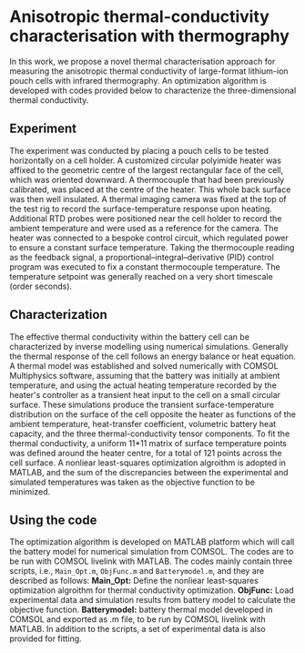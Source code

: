 # Anisotropic thermal-conductivity characterisation with thermography

In this work, we propose a novel thermal characterisation approach for measuring the anisotropic thermal conductivity of large-format lithium-ion pouch cells with infrared thermography. An optimization algorithm is developed with codes provided below to characterize the three-dimensional thermal conductivity.

## Experiment

The experiment was conducted by placing a pouch cells to be tested horizontally on a cell holder. A customized circular polyimide heater was affixed to the geometric centre of the largest rectangular face of the cell, which was oriented downward. A thermocouple that had been previously calibrated, was placed at the centre of the heater. This whole back surface was then well insulated. A thermal imaging camera was fixed at the top of the test rig to record the surface-temperature response upon heating. Additional RTD probes were positioned near the cell holder to record the ambient temperature and were used as a reference for the camera. The heater was connected to a bespoke control circuit, which regulated power to ensure a constant surface temperature. Taking the thermocouple reading as the feedback signal, a proportional–integral–derivative (PID) control program was executed to fix a constant thermocouple temperature. The temperature setpoint was generally reached on a very short timescale (order seconds). 

## Characterization

The effective thermal conductivity within the battery cell can be characterized by inverse modelling using numerical simulations. Generally the thermal response of the cell follows an energy balance or heat equation. A thermal model was established and solved numerically with COMSOL Multiphysics software, assuming that the battery was initially at ambient temperature, and using the actual heating temperature recorded by the heater's controller as a transient heat input to the cell on a small circular surface. These simulations produce the transient surface-temperature distribution on the surface of the cell opposite the heater as functions of the ambient temperature, heat-transfer coefficient, volumetric battery heat capacity, and the three thermal-conductivity tensor components.
To fit the thermal conductivity, a uniform 11*11 matrix of surface temperature points was defined around the heater centre, for a total of 121 points across the cell surface. A nonliear least-squares optimization algroithm is adopted in MATLAB, and the sum of the discrepancies between the experimental and simulated temperatures was taken as the objective function to be minimized.

## Using the code

The optimization algorithm is developed on MATLAB platform which will call the battery model for numerical simulation from COMSOL. The codes are to be run with COMSOL livelink with MATLAB. The codes mainly contain three scripts, i.e., `Main_Opt.m`, `ObjFunc.m` and `Batterymodel.m`, and they are described as follows:
**Main_Opt:** Define the nonliear least-squares optimization algroithm for thermal conductivity optimization.
**ObjFunc:** Load experimental data and simulation results from battery model to calculate the objective function.
**Batterymodel:** battery thermal model developed in COMSOL and exported as .m file, to be run by COMSOL livelink with MATLAB.
In addition to the scripts, a set of experimental data is also provided for fitting.
